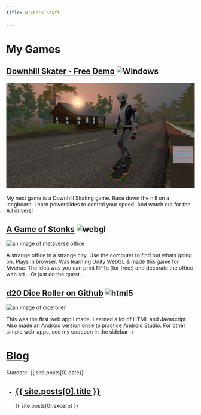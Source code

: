 ```yaml
---
title: Nicko's Stuff

---
```


# My Games
## [Downhill Skater - Free Demo](https://kudos.itch.io/downhill-skater) ![Windows](https://img.shields.io/badge/Windows-blue?logo=windows)
![An image of downhill skater](/TemplateData/Downhill_Skater_Early.jpg)

My next game is a Downhill Skating game. Race down the hill on a longboard. 
Learn powerslides to control your speed. And watch out for the A.I drivers!

## [A Game of Stonks](https://mverse.cloud) ![webgl](https://img.shields.io/badge/WebGL-blue?logo=webgl)
![an image of metaverse office](https://img.itch.zone/aW1nLzU3NTM2NzEuanBn/315x250%23c/BSLT%2BX.jpg)

A strange office in a strange city. Use the computer to find out whats going on. Plays in browser. 
Was learning Unity WebGL & made this game for Mverse. The idea was you can print NFTs (for free:) and decorate the office with art. 
. Or just do the quest.

## [d20 Dice Roller on Github](https://nickogibson.github.io/apps/diceroller.html) ![html5](https://img.shields.io/badge/HTML5-blue?logo=html5)

![an image of diceroller](https://img.itch.zone/aW1nLzI3OTE3NTEucG5n/315x250%23c/i1mMZg.png)

This was the first web app I made. Learned a lot of HTML and Javascript. Also made an Android version once to practice Android Studio.
For other simple web-apps, see my codepen in the sidebar ->  

# [Blog](https://nickogibson.github.io/blog/)
Stardate: {{ site.posts[0].date}} 
<ul>
      <li>
      <h2><a href="{{ site.posts[0].url }}">{{  site.posts[0].title }}</a></h2>  
      {{  site.posts[0].excerpt }}
    </li>
</ul>





